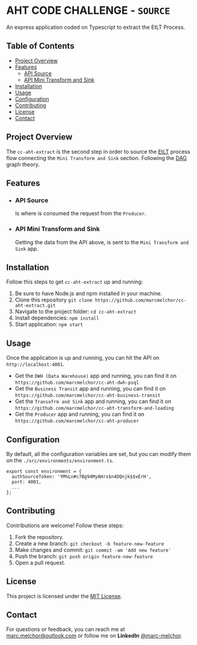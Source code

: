 # AHT CODE CHALLENGE - `SOURCE`

An express application coded on Typescript to extract the EtLT Process.


## Table of Contents

- [Project Overview](#project-overview)
- [Features](#features)
    - [API Source](#api-source)
    - [API Mini Transform and Sink](#api-mini-transform-and-sink)
- [Installation](#installation)
- [Usage](#usage)
- [Configuration](#configuration)
- [Contributing](#contributing)
- [License](#license)
- [Contact](#contact)


## Project Overview

The `cc-aht-extract` is the second step in order to source the [EtLT](https://www.integrate.io/blog/what-is-etlt/) process flow connecting the `Mini Transform and Sink` section.
Following the [DAG](https://en.wikipedia.org/wiki/Directed_acyclic_graph) graph theory.


## Features

- ### API Source
  Is where is consumed the request from the `Producer`.

- ### API Mini Transform and Sink
  Getting the data from the API above, is sent to the `Mini Transform and Sink` app.


## Installation

Follow this steps to get `cc-aht-extract` up and running:

1. Be sure to have Node.js and npm installed in your machine.
2. Clone this repository `git clone https://github.com/marcmelchor/cc-aht-extract.git`
3. Navigate to the project folder: `cd cc-aht-extract`
4. Install dependencies: `npm install`
5. Start application: `npm start`


## Usage

Once the application is up and running, you can hit the API on `http://localhost:4001`.

- Get the `DWH (Data Warehouse)` app and running, you can find it on `https://github.com/marcmelchor/cc-aht-dwh-psql`
- Get the `Business Transit` app and running, you can find it on `https://github.com/marcmelchor/cc-aht-business-transit`
- Get the `Transofrm and Sink` app and running, you can find it on `https://github.com/marcmelchor/cc-aht-transform-and-loading`
- Get the `Producer` app and running, you can find it on `https://github.com/marcmelchor/cc-aht-producer`


## Configuration

By default, all the configuration variables are set, but you can modify them on the `./src/environments/environment.ts`.

```
export const environment = {
  authSourceToken: 'YM%Ln#c7Bg94MyAHrs$n4DQnjk$$vErH',
  port: 4001,
  ...
};

```


## Contributing

Contributions are welcome! Follow these steps:

1. Fork the repository.
2. Create a new branch: `git checkout -b feature-new-feature`
3. Make changes and commit: `git commit -am 'Add new feature'`
4. Push the branch: `git push origin feature-new-feature`
5. Open a pull request.


## License

This project is licensed under the <u>[MIT License](https://opensource.org/license/mit/)</u>.


## Contact

For questions or feedback, you can reach me at <u>marc.melchor@outlook.com</u> or follow me on <b>LinkedIn</b> <u>@marc-melchor</u>. 
